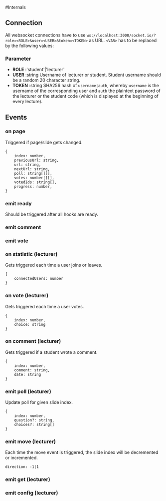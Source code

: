 #Internals

## Connection
All websocket connections have to use `ws://localhost:3000/socket.io/?role=<ROLE>&user=<USER>&token=<TOKEN>` as URL. `<VAR>` has to be replaced by the following values:

### Parameter
- **ROLE** :'student'|'lecturer'
- **USER** :string Username of lecturer or student. Student username should be a random 20 character string.
- **TOKEN** :string SHA256 hash of `username|auth`, whereby `username` is the username of the corresponding user and `auth` the plaintext password of the lecturer or the student code (which is displayed at the beginning of every lecture).

## Events
### on page
Triggered if page/slide gets changed.

```
{
    index: number,
    previousUrl: string,
    url: string,
    nextUrl: string,
    poll: string[][],
    votes: number[][],
    votedIds: string[],
    progress: number,
}
```

### emit ready
Should be triggered after all hooks are ready.

### emit comment

### emit vote

### on statistic (lecturer)
Gets triggered each time a user joins or leaves.

```
{
    connectedUsers: number
}
```

### on vote (lecturer)
Gets triggered each time a user votes.

```
{
    index: number,
    choice: string
}
```

### on comment (lecturer)
Gets triggered if a student wrote a comment.

```
{
    index: number,
    comment: string,
    date: string
}
```

### emit poll (lecturer)
Update poll for given slide index.

```
{
    index: number,
    question?: string,
    choices?: string[]
}
```

### emit move (lecturer)
Each time the move event is triggered, the slide index will be decremented or incremented.

```
direction: -1|1
```

### emit get (lecturer)

### emit config (lecturer)
